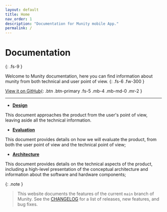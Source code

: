 ```yaml
---
layout: default
title: Home
nav_order: 1
description: "Documentation for Munity mobile App."
permalink: /
---
```


# Documentation
{: .fs-9 }

Welcome to Munity documentation, here you can find information about munity from both technical and user point of view.
{: .fs-6 .fw-300 }

[View it on GitHub][Repo]{: .btn .btn-primary .fs-5 .mb-4 .mb-md-0 .mr-2 }


---

* **[Design]**

This document approaches the product from the user's point of view, leaving aside all the technical information.

* **[Evaluation]**

This document provides details on how we will evaluate the product, from both the user point of view and the technical point of view;

* **[Architecture]**

This document provides details on the technical aspects of the product, including a high-level presentation of the conceptual architecture and information about the software and hardware components;

{: .note }
> This website documents the features of the current `main` branch of Munity. See the [CHANGELOG] for a list of releases, new features, and bug fixes. 


[Design]: ./Design.md
[Repo]: https://c.tenor.com/SeBpVGIsjlEAAAAd/nope-the-office.gif
[Evaluation]: ./Evaluation.md
[Architecture]: ./Architecture.md
[Fabio Caputo]: https://www.linkedin.com/in/fabio-caputo-41163b171
[CHANGELOG]: https://github.com/munity-master-thesis.github.io/docs
